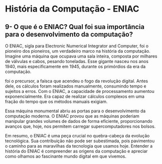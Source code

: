 # História da Computação - ENIAC

## 9- O que é o ENIAC? Qual foi sua importância para o desenvolvimento da computação?

O ENIAC, sigla para Electronic Numerical Integrator and Computer, foi o pioneiro dos pioneiros, um verdadeiro marco na história da computação. Imagine uma máquina que ocupava uma sala inteira, composta por milhares de válvulas e cabos, pesando toneladas. Esse gigante nasceu nos anos 1940, mais especificamente em 1945, durante os primórdios da era da computação.

foi o precursor, a faísca que acendeu o fogo da revolução digital. Antes dele, os cálculos foram realizados manualmente, consumindo tempo e sujeitos a erros. Com o ENIAC, a capacidade de processamento aumentou exponencialmente. Era capaz de realizar cálculos complexos em uma fração do tempo que os métodos manuais exigiam.

Essa máquina monumental abriu as portas para o desenvolvimento da computação moderna. O ENIAC provou que as máquinas poderiam manipular grandes volumes de dados de forma eficiente, proporcionando avanços que, hoje, nos permitem carregar supercomputadores nos bolsos.

Em resumo, o ENIAC é uma peça crucial no quebra-cabeça da evolução tecnológica. Sua contribuição não pode ser subestimada, pois pavimentou o caminho para as maravilhas da tecnologia que usamos hoje. Entender a história do ENIAC é compreender as origens da computação e apreciar como olhamos ao fascinante mundo digital em que vivemos.
